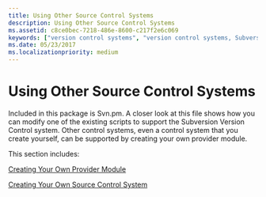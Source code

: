 ```yaml
---
title: Using Other Source Control Systems
description: Using Other Source Control Systems
ms.assetid: c8ce0bec-7218-486e-8600-c217f2e6c069
keywords: ["version control systems", "version control systems, Subversion", "source servers, writing your own version control system", "provider modules", "provider modules, creating your own"]
ms.date: 05/23/2017
ms.localizationpriority: medium
---
```


# Using Other Source Control Systems


Included in this package is Svn.pm. A closer look at this file shows how you can modify one of the existing scripts to support the Subversion Version Control system. Other control systems, even a control system that you create yourself, can be supported by creating your own provider module.

This section includes:

[Creating Your Own Provider Module](creating-your-own-provider-module.md)

[Creating Your Own Source Control System](creating-your-own-source-control-system.md)

 

 





